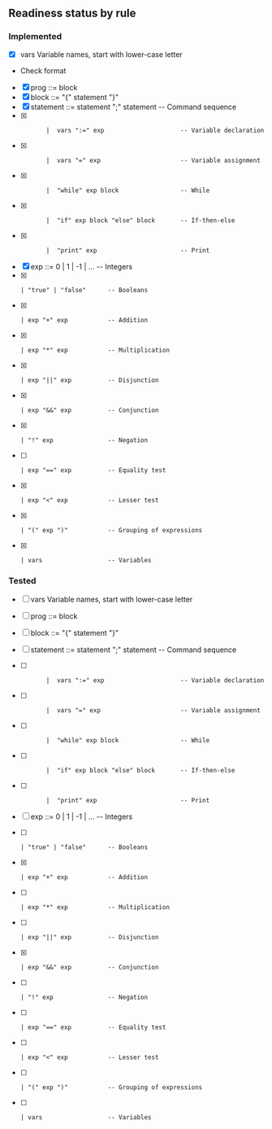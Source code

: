 ## Readiness status by rule
### Implemented
- [X] vars       Variable names, start with lower-case letter
* Check format

- [x] prog      ::= block
- [x] block     ::= "{" statement "}"
- [x] statement ::=  statement ";" statement           -- Command sequence
- [x]            |  vars ":=" exp                     -- Variable declaration
- [x]            |  vars "=" exp                      -- Variable assignment
- [x]            |  "while" exp block                 -- While
- [x]            |  "if" exp block "else" block       -- If-then-else
- [x]            |  "print" exp                       -- Print

- [x] exp ::= 0 | 1 | -1 | ...     -- Integers
- [x]     | "true" | "false"      -- Booleans
- [x]     | exp "+" exp           -- Addition
- [x]     | exp "*" exp           -- Multiplication
- [x]     | exp "||" exp          -- Disjunction
- [x]     | exp "&&" exp          -- Conjunction
- [x]     | "!" exp               -- Negation
- [ ]     | exp "==" exp          -- Equality test
- [x]     | exp "<" exp           -- Lesser test
- [x]     | "(" exp ")"           -- Grouping of expressions
- [x]     | vars                  -- Variables

### Tested
- [ ] vars       Variable names, start with lower-case letter

- [ ] prog      ::= block
- [ ] block     ::= "{" statement "}"
- [ ] statement ::=  statement ";" statement           -- Command sequence
- [ ]            |  vars ":=" exp                     -- Variable declaration
- [ ]            |  vars "=" exp                      -- Variable assignment
- [ ]            |  "while" exp block                 -- While
- [ ]            |  "if" exp block "else" block       -- If-then-else
- [ ]            |  "print" exp                       -- Print

- [ ] exp ::= 0 | 1 | -1 | ...     -- Integers
- [ ]     | "true" | "false"      -- Booleans
- [X]     | exp "+" exp           -- Addition
- [ ]     | exp "*" exp           -- Multiplication
- [ ]     | exp "||" exp          -- Disjunction
- [X]     | exp "&&" exp          -- Conjunction
- [ ]     | "!" exp               -- Negation
- [ ]     | exp "==" exp          -- Equality test
- [ ]     | exp "<" exp           -- Lesser test
- [ ]     | "(" exp ")"           -- Grouping of expressions
- [ ]     | vars                  -- Variables
